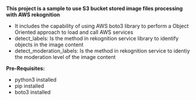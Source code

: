 <b>This project is a sample to use S3 bucket stored image files processing with AWS rekognition</b>
<ul>
<li>It includes the capability of using AWS boto3 library to perform a Object Oriented approach to load and call AWS services</li>
<li>detect_labels: Is the method in rekognition service library to identify objects in the image content</li>
<li>detect_moderation_labels: Is the method in rekognition service to identiy the moderation level of the image content</li>
</ul>


<b>Pre-Requisites:</b>
<ul>
  <li>python3 installed</li>
  <li>pip installed</li>
  <li>boto3 installed</li>
</ul>
